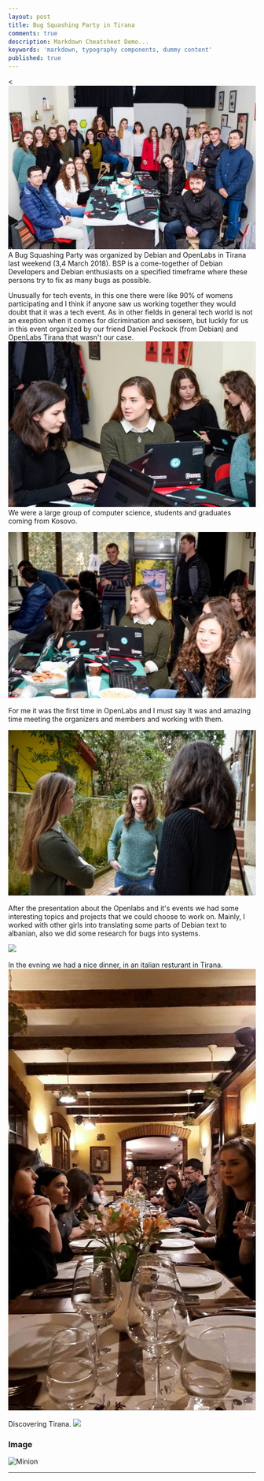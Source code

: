 ```yaml
---
layout: post
title: Bug Squashing Party in Tirana
comments: true
description: Markdown Cheatsheet Demo...
keywords: 'markdown, typography components, dummy content'
published: true
---
```

<<img src="\assets\images\IMG_20180306_183729.png">  
A Bug Squashing Party was organized  by Debian and OpenLabs in Tirana last weekend (3,4 March 2018). BSP is a come-together of Debian Developers and Debian enthusiasts on a specified timeframe where these persons try to fix as many bugs as possible.

Unusually for tech events, in this one there were like 90% of womens participating and I think if anyone saw us working together they would doubt that it was a tech event. 
As in other fields in general tech world is not an exeption when it comes for dicrimination and sexisem, 
but luckly for us in this event organized by our friend Daniel Pockock (from Debian) and OpenLabs Tirana that wasn't our case. 
<img src="\assets\images\ARP2102.jpg">  
We were a large group of computer science, students and graduates coming from Kosovo. 

<img src="\assets\images\ARP2105.jpg">

For me it was the first time in OpenLabs and I must say It was and amazing time meeting the organizers and members and working with them.

<img src="\assets\images\ARP2148.jpg">

After the presentation about the Openlabs and it's events we had some interesting topics and projects that we could choose to work on. Mainly, I worked with other girls into translating some parts of Debian text to albanian, also we did some research for bugs into systems. 

<img src="\assets\images\I1024px-ARP2076.jpg">

In the evning we had a nice dinner, in an italian resturant in Tirana. 
<img src="\assets\images\received_10215234012913723.jpeg">

Discovering Tirana. 
<img src="\assets\images\IMG_20180304_114027.jpg">




<div class="divider"></div>

### Image

![Minion](http://octodex.github.com/images/minion.png)

---
